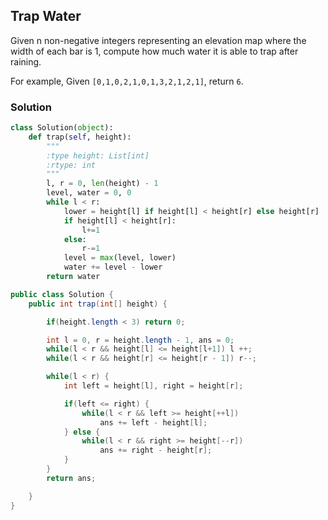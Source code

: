 ## Trap Water

Given n non-negative integers representing an elevation map where the width of each bar is 1, compute how much water it is able to trap after raining.

For example,
Given `[0,1,0,2,1,0,1,3,2,1,2,1]`, return `6`.
### Solution

```python
class Solution(object):
    def trap(self, height):
        """
        :type height: List[int]
        :rtype: int
        """
        l, r = 0, len(height) - 1
        level, water = 0, 0
        while l < r:
            lower = height[l] if height[l] < height[r] else height[r]
            if height[l] < height[r]:
                l+=1
            else:
                r-=1
            level = max(level, lower)
            water += level - lower
        return water
```

```java
public class Solution {
    public int trap(int[] height) {

        if(height.length < 3) return 0;

        int l = 0, r = height.length - 1, ans = 0;
        while(l < r && height[l] <= height[l+1]) l ++;
        while(l < r && height[r] <= height[r - 1]) r--;

        while(l < r) {
            int left = height[l], right = height[r];

            if(left <= right) {
                while(l < r && left >= height[++l])
                    ans += left - height[l];
            } else {
                while(l < r && right >= height[--r])
                    ans += right - height[r];
            }
        }
        return ans;

    }
}
```
